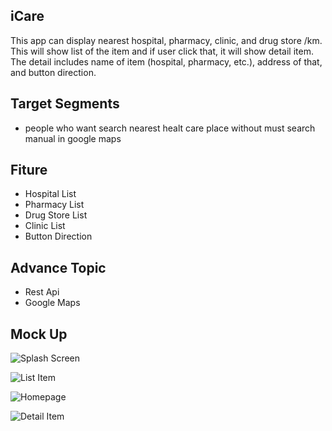 ## iCare
This app can display nearest hospital, pharmacy, clinic, and drug store /km. This will show list of the item and if user click that, it will show detail item. The detail includes name of item (hospital, pharmacy, etc.), address of that, and button direction.

## Target Segments
- people who want search nearest healt care place without must search manual in google maps

## Fiture
- Hospital List
- Pharmacy List
- Drug Store List
- Clinic List
- Button Direction

## Advance Topic
- Rest Api
- Google Maps

## Mock Up

![Splash Screen](https://user-images.githubusercontent.com/95219915/144498834-a9d6f28b-17fd-4f36-8880-9a17011d7175.jpg)


![List Item](https://user-images.githubusercontent.com/95219915/144498822-f366b855-36db-4ae4-bb37-055a9ec43fb0.jpg)


![Homepage](https://user-images.githubusercontent.com/95219915/144498806-082b40b7-97d3-40ce-a7e0-04916467a750.jpg)


![Detail Item](https://user-images.githubusercontent.com/95219915/144498764-3b92b7be-3be9-4163-818b-6e89ac9d4e99.jpg)



